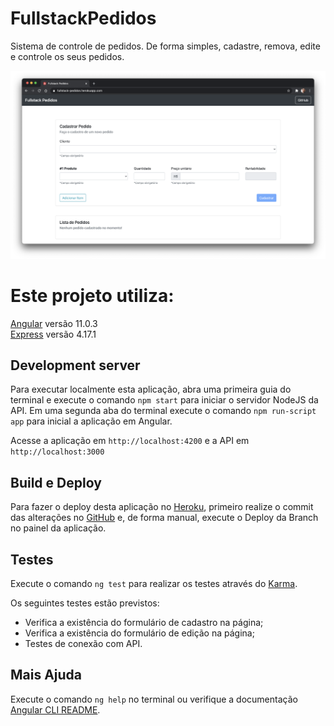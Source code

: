 # FullstackPedidos

Sistema de controle de pedidos. De forma simples, cadastre, remova, edite e controle os seus pedidos.

![Printscreen](printscreen.png)

# Este projeto utiliza: 

[Angular](https://angular.io) versão 11.0.3<br>
[Express](https://expressjs.com) versão 4.17.1

## Development server

Para executar localmente esta aplicação, abra uma primeira guia do terminal e execute o comando `npm start` para iniciar o servidor NodeJS da API. Em uma segunda aba do terminal execute o comando `npm run-script app` para inicial a aplicação em Angular.

Acesse a aplicação em `http://localhost:4200` e a API em `http://localhost:3000`

## Build e Deploy

Para fazer o deploy desta aplicação no [Heroku](https://heroku.com), primeiro realize o commit das alterações no [GitHub](https://github.com/paulotokarski/fullstack-pedidos) e, de forma manual, execute o Deploy da Branch no painel da aplicação.

## Testes

Execute o comando `ng test` para realizar os testes através do [Karma](https://karma-runner.github.io).

Os seguintes testes estão previstos:
<ul>
  <li>Verifica a existência do formulário de cadastro na página;</li>
  <li>Verifica a existência do formulário de edição na página;</li>
  <li>Testes de conexão com API.</li>
</ul>

## Mais Ajuda

Execute o comando `ng help` no terminal ou verifique a documentação [Angular CLI README](https://github.com/angular/angular-cli/blob/master/README.md).
